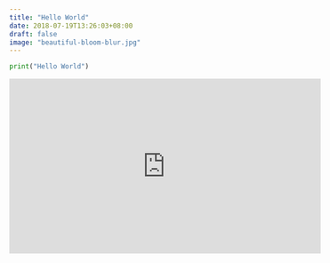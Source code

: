 ```yaml
---
title: "Hello World"
date: 2018-07-19T13:26:03+08:00
draft: false
image: "beautiful-bloom-blur.jpg"
---
```


```python
print("Hello World")
```
<iframe width="560" height="315" src="https://www.youtube.com/embed/-SgyhUdJ_TY" frameborder="0" allow="autoplay; encrypted-media" allowfullscreen></iframe>
